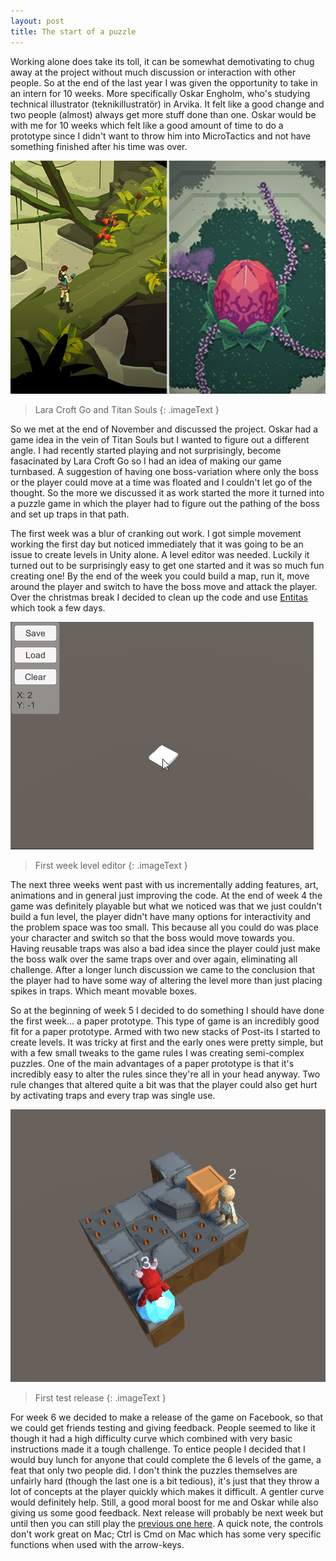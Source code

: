 ```yaml
---
layout: post
title: The start of a puzzle
---
```


Working alone does take its toll, it can be somewhat demotivating to chug away at the project without much discussion or interaction with other people. So at the end of the last year I was given the opportunity to take in an intern for 10 weeks. More specifically Oskar Engholm, who's studying technical illustrator (teknikillustratör) in Arvika. It felt like a good change and two people (almost) always get more stuff done than one. Oskar would be with me for 10 weeks which felt like a good amount of time to do a prototype since I didn't want to throw him into MicroTactics and not have something finished after his time was over.

[![image](/images/lara_croft_go_titan_souls.png)](/images/lara_croft_go_titan_souls.png)

> Lara Croft Go and Titan Souls
{: .imageText }

So we met at the end of November and discussed the project. Oskar had a game idea in the vein of Titan Souls but I wanted to figure out a different angle. I had recently started playing and not surprisingly, become fasacinated by Lara Croft Go so I had an idea of making our game turnbased. A suggestion of having one boss-variation where only the boss or the player could move at a time was floated and I couldn't let go of the thought. So the more we discussed it as work started the more it turned into a puzzle game in which the player had to figure out the pathing of the boss and set up traps in that path.

The first week was a blur of cranking out work. I got simple movement working the first day but noticed immediately that it was going to be an issue to create levels in Unity alone. A level editor was needed. Luckily it turned out to be surprisingly easy to get one started and it was so much fun creating one! By the end of the week you could build a map, run it, move around the player and switch to have the boss move and attack the player. Over the christmas break I decided to clean up the code and use [Entitas](https://github.com/sschmid/Entitas-CSharp) which took a few days.

[![image](/images/AMazeBoss_level_editor.gif)](/images/AMazeBoss_level_editor.gif)

> First week level editor
{: .imageText }

The next three weeks went past with us incrementally adding features, art, animations and in general just improving the code. At the end of week 4 the game was definitely playable but what we noticed was that we just couldn't build a fun level, the player didn't have many options for interactivity and the problem space was too small. This because all you could do was place your character and switch so that the boss would move towards you. Having reusable traps was also a bad idea since the player could just make the boss walk over the same traps over and over again, eliminating all challenge. After a longer lunch discussion we came to the conclusion that the player had to have some way of altering the level more than just placing spikes in traps. Which meant movable boxes.

So at the beginning of week 5 I decided to do something I should have done the first week... a paper prototype. This type of game is an incredibly good fit for a paper prototype. Armed with two new stacks of Post-its I started to create levels. It was tricky at first and the early ones were pretty simple, but with a few small tweaks to the game rules I was creating semi-complex puzzles. One of the main advantages of a paper prototype is that it's incredibly easy to alter the rules since they're all in your head anyway. Two rule changes that altered quite a bit was that the player could also get hurt by activating traps and every trap was single use.

[![image](/images/AMazeBoss_release_1.png)](https://dl.dropboxusercontent.com/u/107494599/AMazeBoss/BuildWeb/index.html)

> First test release
{: .imageText }

For week 6 we decided to make a release of the game on Facebook, so that we could get friends testing and giving feedback. People seemed to like it though it had a high difficulty curve which combined with very basic instructions made it a tough challenge. To entice people I decided that I would buy lunch for anyone that could complete the 6 levels of the game, a feat that only two people did. I don't think the puzzles themselves are unfairly hard (though the last one is a bit tedious), it's just that they throw a lot of concepts at the player quickly which makes it difficult. A gentler curve would definitely help. Still, a good moral boost for me and Oskar while also giving us some good feedback. Next release will probably be next week but until then you can still play the [previous one here](https://dl.dropboxusercontent.com/u/107494599/AMazeBoss/BuildWeb/index.html). A quick note, the controls don't work great on Mac; Ctrl is Cmd on Mac which has some very specific functions when used with the arrow-keys.